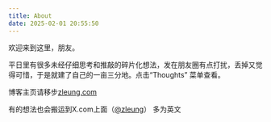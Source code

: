 ```yaml
---
title: About
date: 2025-02-01 20:55:50
---
```




欢迎来到这里，朋友。

平日里有很多未经仔细思考和推敲的碎片化想法，发在朋友圈有点打扰，丢掉又觉得可惜，于是就建了自己的一亩三分地。点击“Thoughts” 菜单查看。

博客主页请移步[zleung.com](https://zleung.com)

有的想法也会搬运到X.com上面（[@zleung](https://x.com/zleung)） 多为英文


